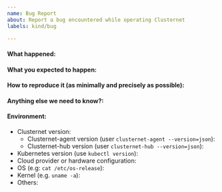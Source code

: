 ```yaml
---
name: Bug Report
about: Report a bug encountered while operating Clusternet
labels: kind/bug

---
```


<!-- Please use this template while reporting a bug and provide as much info as possible. Not doing so may result in your bug not being addressed in a timely manner. Thanks!

-->


#### What happened:

#### What you expected to happen:

#### How to reproduce it (as minimally and precisely as possible):

#### Anything else we need to know?:

#### Environment:
- Clusternet version:
    - Clusternet-agent version (user `clusternet-agent --version=json`):
    - Clusternet-hub version (user `clusternet-hub --version=json`):
- Kubernetes version (use `kubectl version`):
- Cloud provider or hardware configuration:
- OS (e.g: `cat /etc/os-release`):
- Kernel (e.g. `uname -a`):
- Others:
